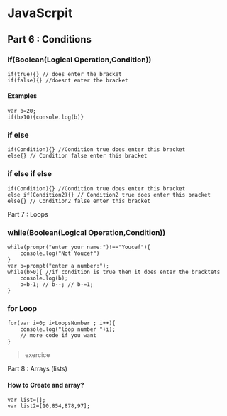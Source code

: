 JavaScrpit
===========
Part 6 : Conditions
-----------
### if(Boolean(Logical Operation,Condition)) 
    if(true){} // does enter the bracket 
    if(false){} //doesnt enter the bracket 
#### Examples
    var b=20;
    if(b>10){console.log(b)}
### if else
    if(Condition){} //Condition true does enter this bracket 
    else{} // Condition false enter this bracket
### if else if else
    if(Condition){} //Condition true does enter this bracket 
    else if(Condition2){} // Condition2 true does enter this bracket 
    else{} // Condition2 false enter this bracket
Part 7 : Loops
### while(Boolean(Logical Operation,Condition))
    while(prompr("enter your name:")!=="Youcef"){
        console.log("Not Youcef")
    }
    var b=prompt("enter a number:");
    while(b>0){ //if condition is true then it does enter the bracktets
        console.log(b);
        b=b-1; // b--; // b-=1;
    }
### for Loop
    for(var i=0; i<LoopsNumber ; i++){
        console.log("loop number "+i);
        // more code if you want
    }
> exercice 

Part 8 : Arrays (lists)
#### How to Create and array?
    var list=[];
    var list2=[10,854,878,97];
